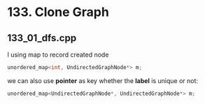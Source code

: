 # 133. Clone Graph

## 133_01_dfs.cpp

I using map to record created node
```cpp
unordered_map<int, UndirectedGraphNode*> m;
```
we can also use **pointer** as key whether the **label** is unique or not:
```cpp
unordered_map<UndirectedGraphNode*, UndirectedGraphNode*> m;
```

